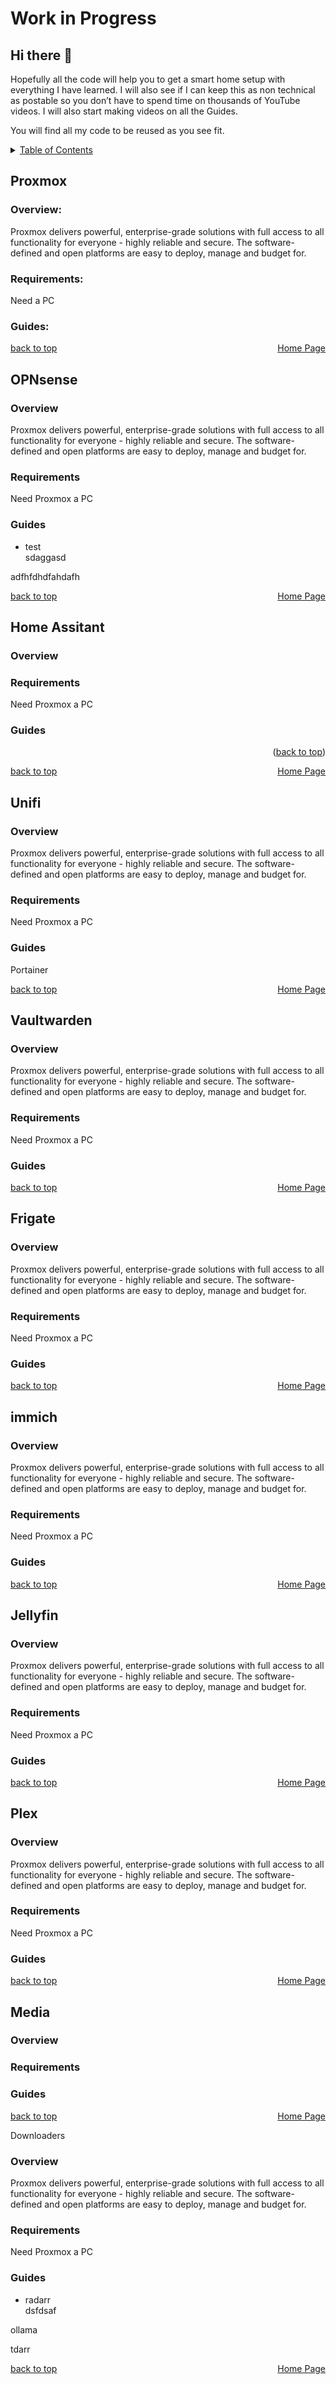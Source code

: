 # Work in Progress

## Hi there 👋
<a id="readme_top"></a>

Hopefully all the code will help you to get a smart home setup with everything I have learned. I will also see if I can keep this as non technical as postable so you don’t have to spend time on thousands of YouTube videos. I will also start making videos on all the Guides. 

You will find all my code to be reused as you see fit.


<details>
<summary><u>Table of Contents</u></summary>

+ <a href="#Proxmox">Proxmox</a>
	+ <a href="#Proxmox_Overview">Overview</a>
	+ <a href="#Proxmox_Requirements">Requirements</a>
	+ <a href="#Proxmox_Guides">Guides</a>


+ <a href="#OPNsense">OPNsense</a>
	+ <a href="#Proxmox_Overview">Overview</a>
	+ <a href="#Proxmox_Requirements">Requirements</a>
	+ <a href="#Proxmox_Guides">Guides</a>

+ <a href="#Home_Assitant">Home Assitant</a>
	+ <a href="#Overview">Overview</a>
	+ <a href="#Requirements">Requirements</a>
	+ <a href="#Guides">Guides</a>

+ <a href="#Unifi">Unifi</a>
	+ <a href="#Overview">Overview</a>
	+ <a href="#Guides">Guides</a>
	
+ <a href="#Vaultwarden">Vaultwarden</a>
	+ <a href="#Overview">Overview</a>
	+ <a href="#Guides">Guides</a>
	
+ <a href="#Frigate">Frigate</a>
	+ <a href="#Overview">Overview</a>
	+ <a href="#Guides">Guides</a>
	
+ <a href="#immich">immich</a>
	+ <a href="#Overview">Overview</a>
	+ <a href="#Guides">Guides</a>
		
+ <a href="#Jellyfin">Jellyfin</a>
	+ <a href="#Overview">Overview</a>
	+ <a href="#Guides">Guides</a>
		
+ <a href="#Plex">Plex</a>
	+ <a href="#Overview">Overview</a>
	+ <a href="#Guides">Guides</a>
		
+ <a href="#Media">Media</a>  

	+ <a href="#Overview">Ombi</a>
		+ <a href="#Overview">Overview</a>
		+ <a href="#Guides">Guides</a>
	+ <a href="#Guides">Guides</a>
		
+ <a href="#Downloaders">Downloaders</a>

	+ <a href="#Radarr">Radarr</a>
		+ <a href="#Overview">Overview</a>
		+ <a href="#Guides">Guides</a>
	+ <a href="#Radarr">Sonarr</a>
		+ <a href="#Overview">Overview</a>
		+ <a href="#Guides">Guides</a>
		
+ <a href="#ollama">ollama</a>
	+ <a href="#Overview">Overview</a>
	+ <a href="#Guides">Guides</a>
		
+ <a href="#tdarr">tdarr</a>
	+ <a href="#Overview">Overview</a>
	+ <a href="#Guides">Guides</a>
	
</details>  
  
  


## Proxmox
<a id="Proxmox"></a>

### Overview:
<a id="Proxmox_Overview"></a>

Proxmox delivers powerful, enterprise-grade solutions with full access to all functionality for everyone - highly reliable and secure.
The software-defined and open platforms are easy to deploy, manage and budget for.

### Requirements:
<a id="Proxmox_Requirements"></a>

Need a PC



### Guides:
<a id="Proxmox_Guides"></a>


<p style="text-align:left;">
		<a href="#readme_top">back to top</a>
	<span style="float:right;">
        <a href="https://github.com/HomeStudiosDIY/HomeStudiosDIY">Home Page</a>
    </span>
</p>

## OPNsense

### Overview
<a id="Overview"></a>

Proxmox delivers powerful, enterprise-grade solutions with full access to all functionality for everyone - highly reliable and secure.
The software-defined and open platforms are easy to deploy, manage and budget for.

### Requirements
<a id="Requirements"></a>

Need Proxmox a PC



### Guides
<a id="Guides"></a>


+ test  
sdaggasd

adfhfdhdfahdafh



<p style="text-align:left;">
		<a href="#readme_top">back to top</a>
	<span style="float:right;">
        <a href="https://github.com/HomeStudiosDIY/HomeStudiosDIY">Home Page</a>
    </span>
</p>



<a id="Home_Assistant"></a>
## Home Assitant


<a id="Overview"></a>
### Overview




### Requirements
<a id="Requirements"></a>

Need Proxmox a PC



### Guides
<a id="Guides"></a>


<p align="right">(<a href="#readme_top">back to top</a>)</p>



<p style="text-align:left;">
		<a href="#readme_top">back to top</a>
	<span style="float:right;">
        <a href="https://github.com/HomeStudiosDIY/HomeStudiosDIY">Home Page</a>
    </span>
</p>







## Unifi

### Overview
<a id="Overview"></a>

Proxmox delivers powerful, enterprise-grade solutions with full access to all functionality for everyone - highly reliable and secure.
The software-defined and open platforms are easy to deploy, manage and budget for.

### Requirements
<a id="Requirements"></a>

Need Proxmox a PC



### Guides
<a id="Guides"></a>

Portainer



<p style="text-align:left;">
		<a href="#readme_top">back to top</a>
	<span style="float:right;">
        <a href="https://github.com/HomeStudiosDIY/HomeStudiosDIY">Home Page</a>
    </span>
</p>


## Vaultwarden

### Overview
<a id="Overview"></a>

Proxmox delivers powerful, enterprise-grade solutions with full access to all functionality for everyone - highly reliable and secure.
The software-defined and open platforms are easy to deploy, manage and budget for.

### Requirements
<a id="Requirements"></a>

Need Proxmox a PC



### Guides
<a id="Guides"></a>


<p style="text-align:left;">
		<a href="#readme_top">back to top</a>
	<span style="float:right;">
        <a href="https://github.com/HomeStudiosDIY/HomeStudiosDIY">Home Page</a>
    </span>
</p>

## Frigate

### Overview
<a id="Overview"></a>

Proxmox delivers powerful, enterprise-grade solutions with full access to all functionality for everyone - highly reliable and secure.
The software-defined and open platforms are easy to deploy, manage and budget for.

### Requirements
<a id="Requirements"></a>

Need Proxmox a PC



### Guides
<a id="Guides"></a>


<p style="text-align:left;">
		<a href="#readme_top">back to top</a>
	<span style="float:right;">
        <a href="https://github.com/HomeStudiosDIY/HomeStudiosDIY">Home Page</a>
    </span>
</p>


## immich

### Overview
<a id="Overview"></a>

Proxmox delivers powerful, enterprise-grade solutions with full access to all functionality for everyone - highly reliable and secure.
The software-defined and open platforms are easy to deploy, manage and budget for.

### Requirements
<a id="Requirements"></a>

Need Proxmox a PC



### Guides
<a id="Guides"></a>


<p style="text-align:left;">
		<a href="#readme_top">back to top</a>
	<span style="float:right;">
        <a href="https://github.com/HomeStudiosDIY/HomeStudiosDIY">Home Page</a>
    </span>
</p>

<a id="Jellyfin"></a>
## Jellyfin

<a id="Overview"></a>
### Overview


Proxmox delivers powerful, enterprise-grade solutions with full access to all functionality for everyone - highly reliable and secure.
The software-defined and open platforms are easy to deploy, manage and budget for.

### Requirements
<a id="Requirements"></a>

Need Proxmox a PC



### Guides
<a id="Guides"></a>

<p style="text-align:left;">
		<a href="#readme_top">back to top</a>
	<span style="float:right;">
        <a href="https://github.com/HomeStudiosDIY/HomeStudiosDIY">Home Page</a>
    </span>
</p>


## Plex

### Overview
<a id="Overview"></a>

Proxmox delivers powerful, enterprise-grade solutions with full access to all functionality for everyone - highly reliable and secure.
The software-defined and open platforms are easy to deploy, manage and budget for.

### Requirements
<a id="Requirements"></a>

Need Proxmox a PC



### Guides
<a id="Guides"></a>



<p style="text-align:left;">
		<a href="#readme_top">back to top</a>
	<span style="float:right;">
        <a href="https://github.com/HomeStudiosDIY/HomeStudiosDIY">Home Page</a>
    </span>
</p>

<a id="Media"></a>
## Media

<a id="Overview"></a>
### Overview


<a id="Requirements"></a>
### Requirements


<a id="Guides"></a>
### Guides





<p style="text-align:left;">
		<a href="#readme_top">back to top</a>
	<span style="float:right;">
        <a href="https://github.com/HomeStudiosDIY/HomeStudiosDIY">Home Page</a>
    </span>
</p>

Downloaders

### Overview
<a id="Overview"></a>

Proxmox delivers powerful, enterprise-grade solutions with full access to all functionality for everyone - highly reliable and secure.
The software-defined and open platforms are easy to deploy, manage and budget for.

### Requirements
<a id="Requirements"></a>

Need Proxmox a PC



### Guides
<a id="Guides"></a>

+ radarr  
dsfdsaf
	
ollama
	
tdarr


<p style="text-align:left;">
		<a href="#readme_top">back to top</a>
	<span style="float:right;">
        <a href="https://github.com/HomeStudiosDIY/HomeStudiosDIY">Home Page</a>
    </span>
</p>









<!--
**HomeStudiosDIY/HomeStudiosDIY** is a ✨ _special_ ✨ repository because its `README.md` (this file) appears on your GitHub profile.

Here are some ideas to get you started:

- 🔭 I’m currently working on ...
- 🌱 I’m currently learning ...
- 👯 I’m looking to collaborate on ...
- 🤔 I’m looking for help with ...
- 💬 Ask me about ...
- 📫 How to reach me: ...
- 😄 Pronouns: ...
- ⚡ Fun fact: ...
-->

